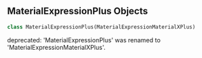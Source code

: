 ## MaterialExpressionPlus Objects

```python
class MaterialExpressionPlus(MaterialExpressionMaterialXPlus)
```

deprecated: 'MaterialExpressionPlus' was renamed to 'MaterialExpressionMaterialXPlus'.

<a id="unreal.MaterialExpressionMaterialXPremult"></a>